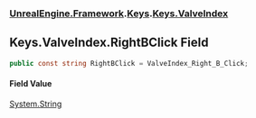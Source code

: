 ### [UnrealEngine.Framework](./UnrealEngine-Framework.md 'UnrealEngine.Framework').[Keys](./Keys.md 'UnrealEngine.Framework.Keys').[Keys.ValveIndex](./Keys-ValveIndex.md 'UnrealEngine.Framework.Keys.ValveIndex')
## Keys.ValveIndex.RightBClick Field
  
```csharp
public const string RightBClick = ValveIndex_Right_B_Click;
```
#### Field Value
[System.String](https://docs.microsoft.com/en-us/dotnet/api/System.String 'System.String')  
